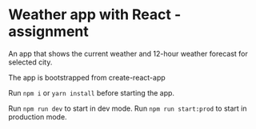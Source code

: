# Weather app with React - assignment
An app that shows the current weather and 12-hour weather forecast for selected city. 

The app is bootstrapped from create-react-app

Run ```npm i``` or  ```yarn install``` before starting the app.

Run ```npm run dev``` to start in dev mode. 
Run ```npm run start:prod``` to start in production mode.